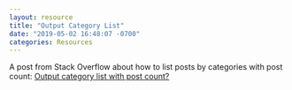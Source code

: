 ```yaml
---
layout: resource
title: "Output Category List"
date: "2019-05-02 16:48:07 -0700"
categories: Resources
---
```


A post from Stack Overflow about how to list posts by categories with post count: [Output category list with post count?](https://stackoverflow.com/questions/20945944/jekyll-liquid-output-category-list-with-post-count)
